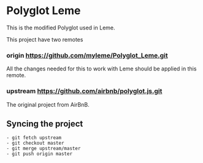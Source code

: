 # Polyglot Leme

This is the modified Polyglot used in Leme.

This project have two remotes

### origin https://github.com/myleme/Polyglot_Leme.git 

All the changes needed for this to work with Leme should be applied in this remote.

### upstream https://github.com/airbnb/polyglot.js.git

The original project from AirBnB.

## Syncing the project

    - git fetch upstream
    - git checkout master
    - git merge upstream/master
    - git push origin master

